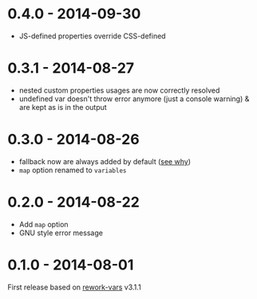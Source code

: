# 0.4.0 - 2014-09-30

* JS-defined properties override CSS-defined

# 0.3.1 - 2014-08-27

* nested custom properties usages are now correctly resolved
* undefined var doesn't throw error anymore (just a console warning) & are kept as is in the output

# 0.3.0 - 2014-08-26

* fallback now are always added by default ([see why](http://www.w3.org/TR/css-variables/#invalid-variables))
* `map` option renamed to `variables`

# 0.2.0 - 2014-08-22

* Add `map` option
* GNU style error message

# 0.1.0 - 2014-08-01

First release based on [rework-vars](https://github.com/reworkcss/rework-vars) v3.1.1
